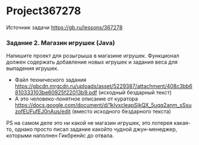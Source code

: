 # Project367278


Источник задачи https://gb.ru/lessons/367278

### Задание 2. Магазин игрушек (Java)
Напишите проект для розыгрыша в магазине игрушек. Функционал должен содержать добавление новых игрушек и задания веса для выпадения игрушек.

+ Файл технического задания https://gbcdn.mrgcdn.ru/uploads/asset/5229387/attachment/408c3bb6810333103be60925f22013b9.pdf (исходный бездарный текст)
+ А это человеко-понятное описание от куратора https://docs.google.com/document/d/1klyxcleapSjkQX_5uqq2anm_sSsuzofEUFufEJ0nAus/edit (вместо исходного бездарного текста)

PS на самом деле это ни какой не магазин игрушек, это лотерея какая-то, однако просто писал задание какойто чудной джун-менеджер, которыми наполнен Гикбренйс до отвала.